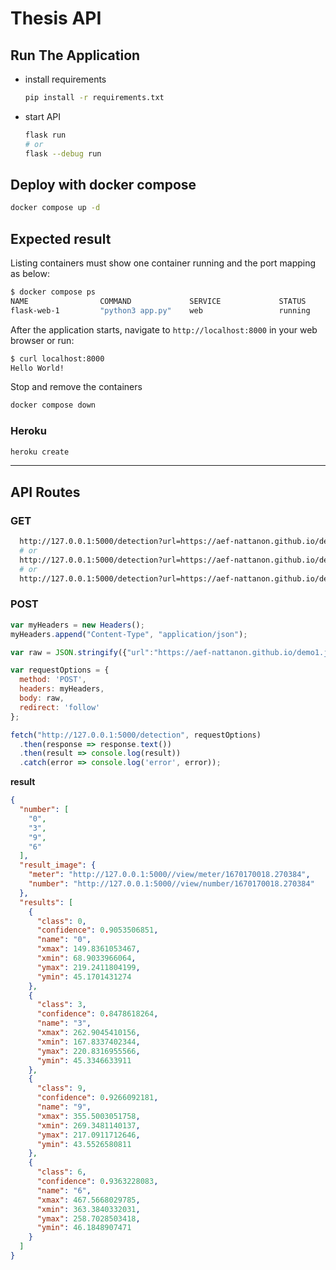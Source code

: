 # Thesis API

## Run The Application

- install requirements

  ```zsh
  pip install -r requirements.txt
  ```

- start API

  ```zsh
  flask run
  # or
  flask --debug run
  ```

## Deploy with docker compose

```zsh
docker compose up -d
```

## Expected result

Listing containers must show one container running and the port mapping as below:

```zsh
$ docker compose ps
NAME                COMMAND             SERVICE             STATUS              PORTS
flask-web-1         "python3 app.py"    web                 running             0.0.0.0:8000->8000/tcp
```

After the application starts, navigate to `http://localhost:8000` in your web browser or run:

```zsh
$ curl localhost:8000
Hello World!
```

Stop and remove the containers

```zsh
docker compose down
```

### Heroku

```zsh
heroku create
```

--------

## API Routes

### GET

```zsh
  http://127.0.0.1:5000/detection?url=https://aef-nattanon.github.io/demo1.jpg
  # or
  http://127.0.0.1:5000/detection?url=https://aef-nattanon.github.io/demo2.jpg
  # or
  http://127.0.0.1:5000/detection?url=https://aef-nattanon.github.io/demo3.jpg
```

### POST

```javascript
var myHeaders = new Headers();
myHeaders.append("Content-Type", "application/json");

var raw = JSON.stringify({"url":"https://aef-nattanon.github.io/demo1.jpg"});

var requestOptions = {
  method: 'POST',
  headers: myHeaders,
  body: raw,
  redirect: 'follow'
};

fetch("http://127.0.0.1:5000/detection", requestOptions)
  .then(response => response.text())
  .then(result => console.log(result))
  .catch(error => console.log('error', error));

```

**result**

```json
{
  "number": [
    "0",
    "3",
    "9",
    "6"
  ],
  "result_image": {
    "meter": "http://127.0.0.1:5000//view/meter/1670170018.270384",
    "number": "http://127.0.0.1:5000//view/number/1670170018.270384"
  },
  "results": [
    {
      "class": 0,
      "confidence": 0.9053506851,
      "name": "0",
      "xmax": 149.8361053467,
      "xmin": 68.9033966064,
      "ymax": 219.2411804199,
      "ymin": 45.1701431274
    },
    {
      "class": 3,
      "confidence": 0.8478618264,
      "name": "3",
      "xmax": 262.9045410156,
      "xmin": 167.8337402344,
      "ymax": 220.8316955566,
      "ymin": 45.3346633911
    },
    {
      "class": 9,
      "confidence": 0.9266092181,
      "name": "9",
      "xmax": 355.5003051758,
      "xmin": 269.3481140137,
      "ymax": 217.0911712646,
      "ymin": 43.5526580811
    },
    {
      "class": 6,
      "confidence": 0.9363228083,
      "name": "6",
      "xmax": 467.5668029785,
      "xmin": 363.3840332031,
      "ymax": 258.7028503418,
      "ymin": 46.1848907471
    }
  ]
}
```
